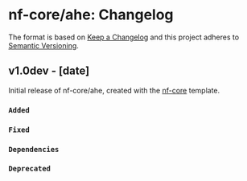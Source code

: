 # nf-core/ahe: Changelog

The format is based on [Keep a Changelog](https://keepachangelog.com/en/1.0.0/)
and this project adheres to [Semantic Versioning](https://semver.org/spec/v2.0.0.html).

## v1.0dev - [date]

Initial release of nf-core/ahe, created with the [nf-core](https://nf-co.re/) template.

### `Added`

### `Fixed`

### `Dependencies`

### `Deprecated`
